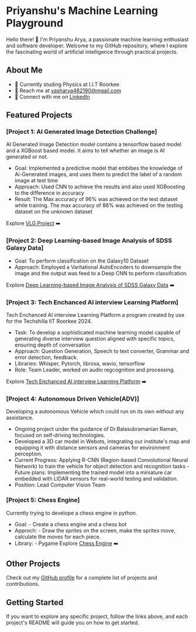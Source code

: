 # Priyanshu's Machine Learning Playground

Hello there! 👋 I'm Priyanshu Arya, a passionate machine learning enthusiast and software developer. Welcome to my GitHub repository, where I explore the fascinating world of artificial intelligence through practical projects.

## About Me  

- 🚀 Currently studing Physics at I.I.T Roorkee<!-- - 🌐 [Your Personal Website/Portfolio] -->
- 📧 Reach me at yasharya482190@mgail.com
- 💼 Connect with me on [LinkedIn](https://www.linkedin.com/in/priyanshu-arya-660897249/)


## Featured Projects

### [Project 1: AI Generated Image Detection Challenge]

 AI Generated Image Detection model contains a tensorflow based model and a XGBoost based model. It aims to tell whether an image is AI generated or not.

- Goal: Implemented a predictive model that embibes the knowledge of Ai-Generated images, and uses them to predict the
label of a random image at test time
- Approach: Used CNN to achieve the results and also used XGBoosting to the difference in accuracy
- Result: The Max accuracy of 96% was achieved on the test dataset while training. The max accuracy of 88% was
achieved on the testing dataset on the unknown dataset

Explore [VLG Project](/https://github.com/YASTREAMER/VLG-Project) ➡️

### [Project 2: Deep Learning-based Image Analysis of SDSS Galaxy Data]

- Goal: To perform classification on the Galaxy10 Dataset
- Approach: Employed a Varitational AutoEncoders to downsample the image and the output was feed to a Deep CNN to
perform classifcation. 

Explore [Deep Learning-based Image Analysis of SDSS Galaxy Data](https://github.com/YASTREAMER/PAAC) ➡️

### [Project 3: Tech Enchanced AI interview Learning Platform]

Tech Enchanced AI interview Learning Platform a program created by use for the Techshilla IIT Roorkee 2024.
- Task: To develop a sophisticated machine learning model capable of generating diverse interview question aligned with
specific topics, ensuring depth of conversation 
- Approach: Question Generation, Speech to text converter, Grammar and error detection, feedback. 
- Libraries: Whisper, Pytorch, librosa, wavio, tensorflow 
- Role: Team Leader, worked on audio regcognition and processing.

Explore [Tech Enchanced AI interview Learning Platform](https://github.com/YASTREAMER/Techshilla) ➡️

### [Project 4: Autonomous Driven Vehicle(ADV)]

Developing a autonomous Vehicle which could run on its own without any assistance.
- Ongoing project under the guidance of Dr.Balasubramanian Raman, focused on self-driving technologies.
- Developed a 3D car model in Webots, integrating our institute's map and equipping it with distance sensors and cameras
for environment perception.
- Current Progress: Applying R-CNN (Region-based Convolutional Neural Network) to train the vehicle for object detection
and recognition tasks
-Future plans: Implementing the trained model into a miniature car embedded with LIDAR sensors for real-world testing
and validation.
- Position: Lead Computer Vision Team

### [Project 5: Chess Engine]

Currently trying to develope a chess engine in python.
- Goal: - Create a chess engine and a chess bot 
- Approch: - Draw the sprites on the screen, make the sprites move, calculate the moves for each piece. 
- Library: - Pygame 
Explore [Chess Engine](https://github.com/YASTREAMER/ChessRepo) ➡️
## Other Projects

Check out my [GitHub profile](https://github.com/YASTREAMER) for a complete list of projects and contributions.

## Getting Started

If you want to explore any specific project, follow the links above, and each project's README will guide you on how to get started.

